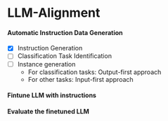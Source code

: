 # LLM-Alignment

#### Automatic Instruction Data Generation

- [x] Instruction Generation
- [ ] Classification Task Identification
- [ ] Instance generation
  - For classification tasks: Output-first approach
  - For other tasks: Input-first approach

#### Fintune LLM with instructions

#### Evaluate the finetuned LLM